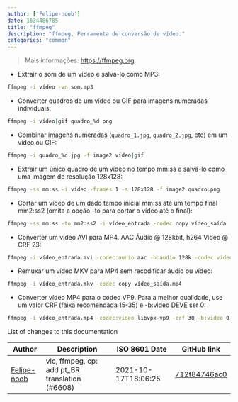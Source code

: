 ```yaml
---
author: ['Felipe-noob']
date: 1634486785
title: "ffmpeg"
description: "ffmpeg, Ferramenta de conversão de vídeo."
categories: "common"
---
```

> Mais informações: <https://ffmpeg.org>.

- Extrair o som de um vídeo e salvá-lo como MP3:

```bash
ffmpeg -i vídeo -vn som.mp3
```

- Converter quadros de um vídeo ou GIF para imagens numeradas individuais:

```bash
ffmpeg -i vídeo|gif quadro_%d.png
```

- Combinar imagens numeradas (`quadro_1.jpg`, `quadro_2.jpg`, etc) em um vídeo ou GIF:

```bash
ffmpeg -i quadro_%d.jpg -f image2 vídeo|gif
```

- Extrair um único quadro de um vídeo no tempo mm:ss e salvá-lo como uma imagem de resolução 128x128:

```bash
ffmpeg -ss mm:ss -i vídeo -frames 1 -s 128x128 -f image2 quadro.png
```

- Cortar um vídeo de um dado tempo inicial mm:ss até um tempo final mm2:ss2 (omita a opção -to para cortar o vídeo até o final):

```bash
ffmpeg -ss mm:ss -to mm2:ss2 -i vídeo_entrada -codec copy vídeo_saída
```

- Converter um vídeo AVI para MP4. AAC Áudio @ 128kbit, h264 Vídeo @ CRF 23:

```bash
ffmpeg -i vídeo_entrada.avi -codec:audio aac -b:audio 128k -codec:video libx264 -crf 23 vídeo_saída.mp4
```

- Remuxar um vídeo MKV para MP4 sem recodificar áudio ou vídeo:

```bash
ffmpeg -i vídeo_entrada.mkv -codec copy vídeo_saída.mp4
```

- Converter vídeo MP4 para o codec VP9. Para a melhor qualidade, use um valor CRF (faixa recomendada 15-35) e -b:video DEVE ser 0:

```bash
ffmpeg -i vídeo_entrada.mp4 -codec:video libvpx-vp9 -crf 30 -b:video 0 -codec:audio libopus -vbr on -threads número_de_threads vídeo_saída.webm
```
List of changes to this documentation


Author | Description | ISO 8601 Date | GitHub link
------|-----|-----|-----
[Felipe-noob](mailto:80780954+Felipe-noob@users.noreply.github.com) | vlc, ffmpeg, cp: add pt_BR translation (#6608) | 2021-10-17T18:06:25 | [712f84746ac0](https://github.com/tldr-pages/tldr/commit/712f84746ac0ada957e050bc601404d16696b632)


